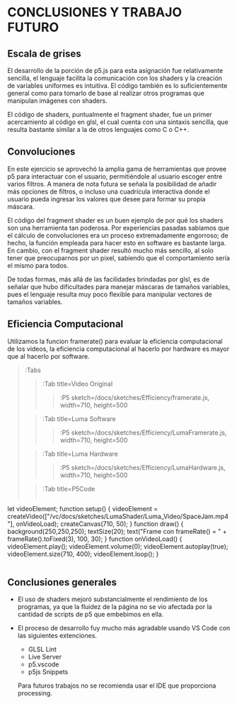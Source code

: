 # CONCLUSIONES Y TRABAJO FUTURO

## Escala de grises

El desarrollo de la porción de p5.js para esta asignación fue relativamente sencilla, el lenguaje facilita la comunicación con los shaders y la creación de variables uniformes es intuitiva. El código también es lo suficientemente general como para tomarlo de base al realizar otros programas que manipulan imágenes con shaders.

El código de shaders, puntualmente el fragment shader, fue un primer acercamiento al código en glsl, el cual cuenta con una sintaxis sencilla, que resulta bastante similar a la de otros lenguajes como C o C++.

## Convoluciones

En este ejercicio se aprovechó la amplia gama de herramientas que provee p5 para interactuar con el usuario, permitiéndole al usuario escoger entre varios filtros. A manera de nota futura se señala la posibilidad de añadir más opciones de filtros, o incluso una cuadrícula interactiva donde el usuario pueda ingresar los valores que desee para formar su propia máscara.

El código del fragment shader es un buen ejemplo de por qué los shaders son una herramienta tan poderosa. Por experiencias pasadas sabíamos que el cálculo de convoluciones era un proceso extremadamente engorroso; de hecho, la función empleada para hacer esto en software es bastante larga. En cambio, con el fragment shader resultó mucho más sencillo, al solo tener que preocuparnos por un pixel, sabiendo que el comportamiento sería el mismo para todos.


De todas formas, más allá de las facilidades brindadas por glsl, es de señalar que hubo dificultades para manejar máscaras de tamaños variables, pues el lenguaje resulta muy poco flexible para manipular vectores de tamaños variables.

## Eficiencia Computacional
Utilizamos la funcion framerate() para evaluar la eficiencia computacional de los videos, la eficiencia computacional al hacerlo por hardware es mayor que al hacerlo por software.
> :Tabs
> > :Tab title=Video Original
> > >
> > > :P5 sketch=/docs/sketches/Efficiency/framerate.js, width=710, height=500
>
> > :Tab title=Luma Software
> > > 
> > > :P5 sketch=/docs/sketches/Efficiency/LumaFramerate.js, width=710, height=500
>
> > :Tab title=Luma Hardware
> > > 
> > > :P5 sketch=/docs/sketches/Efficiency/LumaHardware.js, width=710, height=500
>
> > :Tab title=P5Code
> >
> > ```js
let videoElement;
function setup() {
  videoElement = createVideo(["/vc/docs/sketches/LumaShader/Luma_Video/SpaceJam.mp4"], onVideoLoad);
  createCanvas(710, 50);
}
function draw() {
  background(250,250,250);
  textSize(20);
  text("Frame con frameRate() = " + frameRate().toFixed(3), 100, 30);
}
function onVideoLoad() {
  videoElement.play();
  videoElement.volume(0);
  videoElement.autoplay(true);
  videoElement.size(710, 400);
  videoElement.loop();
}
> > ```

## Conclusiones generales

- El uso de shaders mejoró substancialmente el rendimiento de los programas, ya que la fluidez de la página no se vio afectada por la cantidad de scripts de p5 que embebimos en ella.
- El proceso de desarrollo fuy mucho más agradable usando VS Code con las siguientes extenciones.
    - GLSL Lint
    - Live Server
    - p5.vscode
    - p5js Snippets

  Para futuros trabajos no se recomienda usar el IDE que proporciona processing.